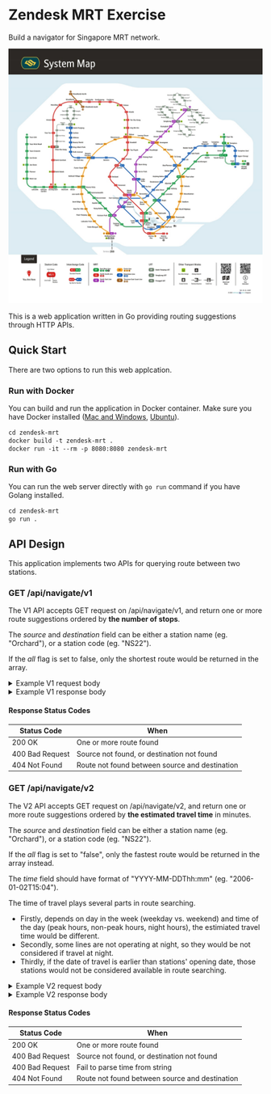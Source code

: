 # Zendesk MRT Exercise

Build a navigator for Singapore MRT network.

![mrt_map](./doc/images/mrt_sys_map_3.jpg)

This is a web application written in Go providing routing suggestions through HTTP APIs.

## Quick Start

There are two options to run this web applcation.

### Run with Docker

You can build and run the application in Docker container. Make sure you have Docker installed ([Mac and Windows](https://www.docker.com/products/docker-desktop), [Ubuntu](https://docs.docker.com/engine/install/ubuntu/)).

```
cd zendesk-mrt
docker build -t zendesk-mrt .
docker run -it --rm -p 8080:8080 zendesk-mrt
```

### Run with Go

You can run the web server directly with `go run` command if you have Golang installed.

```
cd zendesk-mrt
go run .
```

## API Design

This application implements two APIs for querying route between two stations.

### GET /api/navigate/v1

The V1 API accepts GET request on /api/navigate/v1, and return one or more route suggestions ordered by **the number of stops**.

The _source_ and _destination_ field can be either a station name (eg. "Orchard"), or a station code (eg. "NS22"). 

If the _all_ flag is set to false, only the shortest route would be returned in the array.

<details>
<summary>Example V1 request body</summary>

```javascript
{
    "source": "Jurong East",
    "destination": "HarbourFront",
    "all": true
}
```
</details>

<details>
<summary>Example V1 response body</summary>

```javascript
[
    {
        "source": "Jurong East",
        "destination": "HarbourFront",
        "stations_travelled": 10,
        "route": [
            "EW24",
            "EW23",
            "EW22",
            "EW21",
            "EW20",
            "EW19",
            "EW18",
            "EW17",
            "EW16",
            "NE3",
            "NE1"
        ],
        "instructions": [
            "Take EW line from Jurong East to Clementi",
            "Take EW line from Clementi to Dover",
            "Take EW line from Dover to Buona Vista",
            "Take EW line from Buona Vista to Commonwealth",
            "Take EW line from Commonwealth to Queenstown",
            "Take EW line from Queenstown to Redhill",
            "Take EW line from Redhill to Tiong Bahru",
            "Take EW line from Tiong Bahru to Outram Park",
            "Change from EW line to NE line",
            "Take NE line from Outram Park to HarbourFront"
        ]
    },
    {
        "source": "Jurong East",
        "destination": "HarbourFront",
        "stations_travelled": 11,
        "route": [
            "EW24",
            "EW23",
            "EW22",
            "EW21",
            "CC22",
            "CC23",
            "CC24",
            "CC25",
            "CC26",
            "CC27",
            "CC28",
            "CC29"
        ],
        "instructions": [
            "Take EW line from Jurong East to Clementi",
            "Take EW line from Clementi to Dover",
            "Take EW line from Dover to Buona Vista",
            "Change from EW line to CC line",
            "Take CC line from Buona Vista to one-north",
            "Take CC line from one-north to Kent Ridge",
            "Take CC line from Kent Ridge to Haw Par Villa",
            "Take CC line from Haw Par Villa to Pasir Panjang",
            "Take CC line from Pasir Panjang to Labrador Park",
            "Take CC line from Labrador Park to Telok Blangah",
            "Take CC line from Telok Blangah to HarbourFront"
        ]
    }
]
```
</details>

#### Response Status Codes

| Status Code     | When                                           |
|-----------------|------------------------------------------------|
| 200 OK          | One or more route found                        |
| 400 Bad Request | Source not found, or destination not found     |
| 404 Not Found   | Route not found between source and destination |

### GET /api/navigate/v2

The V2 API accepts GET request on /api/navigate/v2, and return one or more route suggestions ordered by **the estimated travel time** in minutes.

The _source_ and _destination_ field can be either a station name (eg. "Orchard"), or a station code (eg. "NS22"). 

If the _all_ flag is set to "false", only the fastest route would be returned in the array instead.

The _time_ field should have format of "YYYY-MM-DDThh:mm" (eg. "2006-01-02T15:04").

The time of travel plays several parts in route searching.
- Firstly, depends on day in the week (weekday vs. weekend) and time of the day (peak hours, non-peak hours, night hours), the estimiated travel time would be different. 
- Secondly, some lines are not operating at night, so they would be not considered if travel at night.
- Thirdly, if the date of travel is earlier than stations' opening date, those stations would not be considered available in route searching.

<details>
<summary>Example V2 request body</summary>

```javascript
{
    "source": "Jurong East",
    "destination": "HarbourFront",
    "time": "2020-10-09T18:30",
    "all": true
}
```
</details>

<details>
<summary>Example V2 response body</summary>

```javascript
[
    {
        "source": "Jurong East",
        "destination": "HarbourFront",
        "minutes": 107,
        "route": [
            "EW24",
            "EW23",
            "EW22",
            "EW21",
            "EW20",
            "EW19",
            "EW18",
            "EW17",
            "EW16",
            "NE3",
            "NE1"
        ],
        "instructions": [
            "Take EW line from Jurong East to Clementi",
            "Take EW line from Clementi to Dover",
            "Take EW line from Dover to Buona Vista",
            "Take EW line from Buona Vista to Commonwealth",
            "Take EW line from Commonwealth to Queenstown",
            "Take EW line from Queenstown to Redhill",
            "Take EW line from Redhill to Tiong Bahru",
            "Take EW line from Tiong Bahru to Outram Park",
            "Change from EW line to NE line",
            "Take NE line from Outram Park to HarbourFront"
        ]
    },
    {
        "source": "Jurong East",
        "destination": "HarbourFront",
        "minutes": 115,
        "route": [
            "EW24",
            "EW23",
            "EW22",
            "EW21",
            "CC22",
            "CC23",
            "CC24",
            "CC25",
            "CC26",
            "CC27",
            "CC28",
            "CC29"
        ],
        "instructions": [
            "Take EW line from Jurong East to Clementi",
            "Take EW line from Clementi to Dover",
            "Take EW line from Dover to Buona Vista",
            "Change from EW line to CC line",
            "Take CC line from Buona Vista to one-north",
            "Take CC line from one-north to Kent Ridge",
            "Take CC line from Kent Ridge to Haw Par Villa",
            "Take CC line from Haw Par Villa to Pasir Panjang",
            "Take CC line from Pasir Panjang to Labrador Park",
            "Take CC line from Labrador Park to Telok Blangah",
            "Take CC line from Telok Blangah to HarbourFront"
        ]
    }
]
```
</details>

#### Response Status Codes

| Status Code     | When                                           |
|-----------------|------------------------------------------------|
| 200 OK          | One or more route found                        |
| 400 Bad Request | Source not found, or destination not found     |
| 400 Bad Request | Fail to parse time from string                 |
| 404 Not Found   | Route not found between source and destination |
